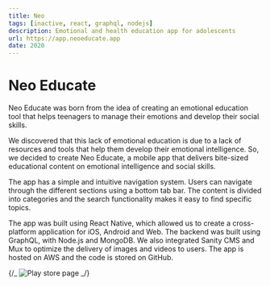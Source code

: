 ```yaml
---
title: Neo
tags: [inactive, react, graphql, nodejs]
description: Emotional and health education app for adolescents
url: https://app.neoeducate.app
date: 2020
---
```


# Neo Educate

Neo Educate was born from the idea of ​​creating an emotional education tool that helps teenagers to manage their emotions and develop their social skills.

We discovered that this lack of emotional education is due to a lack of resources and tools that help them develop their emotional intelligence. So, we decided to create Neo Educate, a mobile app that delivers bite-sized educational content on emotional intelligence and social skills.

The app has a simple and intuitive navigation system. Users can navigate through the different sections using a bottom tab bar. The content is divided into categories and the search functionality makes it easy to find specific topics.

The app was built using React Native, which allowed us to create a cross-platform application for iOS, Android and Web. The backend was built using GraphQL, with Node.js and MongoDB. We also integrated Sanity CMS and Mux to optimize the delivery of images and videos to users. The app is hosted on AWS and the code is stored on GitHub.

{/_ ![Play store page](../images/neo--screenshot_store.png) _/}
